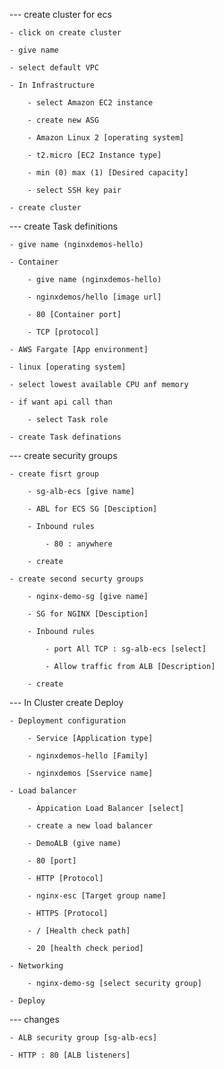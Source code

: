 

--- create cluster for ecs

    - click on create cluster

    - give name

    - select default VPC

    - In Infrastructure

        - select Amazon EC2 instance

        - create new ASG

        - Amazon Linux 2 [operating system]

        - t2.micro [EC2 Instance type]

        - min (0) max (1) [Desired capacity]

        - select SSH key pair

    - create cluster


--- create Task definitions

    - give name (nginxdemos-hello)

    - Container

        - give name (nginxdemos-hello)

        - nginxdemos/hello [image url]

        - 80 [Container port]

        - TCP [protocol]

    - AWS Fargate [App environment]

    - linux [operating system]

    - select lowest available CPU anf memory

    - if want api call than

        - select Task role

    - create Task definations

--- create security groups

    - create fisrt group

        - sg-alb-ecs [give name]

        - ABL for ECS SG [Desciption]
        
        - Inbound rules

            - 80 : anywhere

        - create

    - create second securty groups

        - nginx-demo-sg [give name]

        - SG for NGINX [Desciption]

        - Inbound rules

            - port All TCP : sg-alb-ecs [select]

            - Allow traffic from ALB [Description]

        - create

--- In Cluster create Deploy

    - Deployment configuration

        - Service [Application type]

        - nginxdemos-hello [Family]

        - nginxdemos [Sservice name] 

    - Load balancer

        - Appication Load Balancer [select]

        - create a new load balancer

        - DemoALB (give name)

        - 80 [port]

        - HTTP [Protocol]

        - nginx-esc [Target group name]

        - HTTPS [Protocol]

        - / [Health check path]

        - 20 [health check period]

    - Networking

        - nginx-demo-sg [select security group]

    - Deploy


--- changes

    - ALB security group [sg-alb-ecs]

    - HTTP : 80 [ALB listeners]



